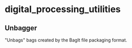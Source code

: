 # digital_processing_utilities

Unbagger
--------

"Unbags" bags created by the BagIt file packaging format.
